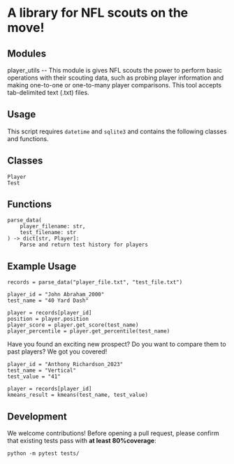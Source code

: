 # A library for NFL scouts on the move!

## Modules
player_utils -- This module is gives NFL scouts the power to 
perform basic operations with their scouting data, such as probing 
player information and making one-to-one or one-to-many player 
comparisons. This tool accepts tab-delimited text (.txt) files.

## Usage
This script requires `datetime` and `sqlite3` and contains the 
following classes and functions.

## Classes
```
Player
Test
```

## Functions
```
parse_data(
    player_filename: str,
    test_filename: str
) -> dict[str, Player]:
    Parse and return test history for players
```

## Example Usage
```
records = parse_data("player_file.txt", "test_file.txt")

player_id = "John Abraham_2000"
test_name = "40 Yard Dash"

player = records[player_id]
position = player.position
player_score = player.get_score(test_name)
player_percentile = player.get_percentile(test_name)
```

Have you found an exciting new prospect? Do you want to 
compare them to past players? We got you covered!

```
player_id = "Anthony Richardson_2023"
test_name = "Vertical"
test_value = "41"

player = records[player_id]
kmeans_result = kmeans(test_name, test_value)
```

## Development
We welcome contributions! Before opening a pull request, 
please confirm that existing tests pass with **at least 
80%coverage**:

```
python -m pytest tests/
```
